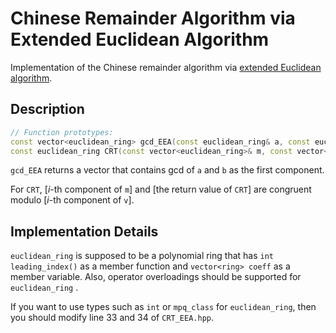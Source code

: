 # Chinese Remainder Algorithm via Extended Euclidean Algorithm

Implementation of the Chinese remainder algorithm via [extended Euclidean algorithm](https://en.wikipedia.org/wiki/Extended_Euclidean_algorithm).



## Description

```c++
// Function prototypes:
const vector<euclidean_ring> gcd_EEA(const euclidean_ring& a, const euclidean_ring& b);
const euclidean_ring CRT(const vector<euclidean_ring>& m, const vector<euclidean_ring>& v);
```

`gcd_EEA` returns a vector that contains gcd of `a` and `b` as the first component.

For `CRT`, [_i_-th component of `m`] and [the return value of `CRT`] are congruent modulo [_i_-th component of `v`].



## Implementation Details

`euclidean_ring` is supposed to be a polynomial ring that has `int leading_index()` as a member function and `vector<ring> coeff` as a member variable. Also, operator overloadings should be supported for `euclidean_ring` .

If you want to use types such as  `int` or `mpq_class` for `euclidean_ring`, then you should modify line 33 and 34 of `CRT_EEA.hpp`.



